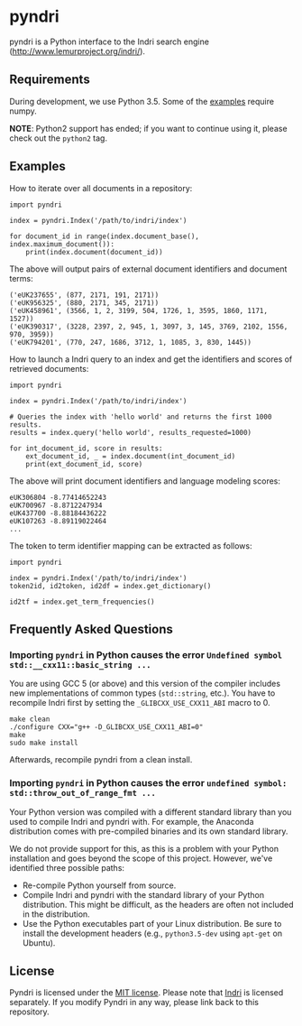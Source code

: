 pyndri
======

pyndri is a Python interface to the Indri search engine (http://www.lemurproject.org/indri/).

Requirements
------------

During development, we use Python 3.5. Some of the [examples](examples) require numpy.

**NOTE**: Python2 support has ended; if you want to continue using it, please check out the  `python2` tag.

Examples
--------

How to iterate over all documents in a repository:

    import pyndri

    index = pyndri.Index('/path/to/indri/index')

    for document_id in range(index.document_base(), index.maximum_document()):
        print(index.document(document_id))

The above will output pairs of external document identifiers and document terms:

    ('eUK237655', (877, 2171, 191, 2171))
    ('eUK956325', (880, 2171, 345, 2171))
    ('eUK458961', (3566, 1, 2, 3199, 504, 1726, 1, 3595, 1860, 1171, 1527))
    ('eUK390317', (3228, 2397, 2, 945, 1, 3097, 3, 145, 3769, 2102, 1556, 970, 3959))
    ('eUK794201', (770, 247, 1686, 3712, 1, 1085, 3, 830, 1445))

How to launch a Indri query to an index and get the identifiers and scores of retrieved documents:

    import pyndri

    index = pyndri.Index('/path/to/indri/index')

    # Queries the index with 'hello world' and returns the first 1000 results.
    results = index.query('hello world', results_requested=1000)

    for int_document_id, score in results:
        ext_document_id, _ = index.document(int_document_id)
        print(ext_document_id, score)

The above will print document identifiers and language modeling scores:

    eUK306804 -8.77414652243
    eUK700967 -8.8712247934
    eUK437700 -8.88184436222
    eUK107263 -8.89119022464
    ...

The token to term identifier mapping can be extracted as follows:

    import pyndri

    index = pyndri.Index('/path/to/indri/index')
    token2id, id2token, id2df = index.get_dictionary()

    id2tf = index.get_term_frequencies()

Frequently Asked Questions
--------------------------

### Importing `pyndri` in Python causes the error `Undefined symbol std::__cxx11::basic_string ...`

You are using GCC 5 (or above) and this version of the compiler includes new implementations of common types (`std::string`, etc.). You have to recompile Indri first by setting the `_GLIBCXX_USE_CXX11_ABI` macro to 0.

	make clean
	./configure CXX="g++ -D_GLIBCXX_USE_CXX11_ABI=0"
	make
	sudo make install

Afterwards, recompile pyndri from a clean install.

### Importing `pyndri` in Python causes the error `undefined symbol: std::throw_out_of_range_fmt ...`

Your Python version was compiled with a different standard library than you used to compile Indri and pyndri with. For example, the Anaconda distribution comes with pre-compiled binaries and its own standard library.

We do not provide support for this, as this is a problem with your Python installation and goes beyond the scope of this project. However, we've identified three possible paths:

   * Re-compile Python yourself from source.
   * Compile Indri and pyndri with the standard library of your Python distribution. This might be difficult, as the headers are often not included in the distribution.
   * Use the Python executables part of your Linux distribution. Be sure to install the development headers (e.g., `python3.5-dev` using `apt-get` on Ubuntu).

License
-------

Pyndri is licensed under the [MIT license](LICENSE). Please note that [Indri](http://www.lemurproject.org/indri.php) is licensed separately. If you modify Pyndri in any way, please link back to this repository.
